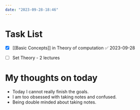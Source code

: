 ```yaml
---
date: "2023-09-28-18:46"
---
```


# Task List

- [x] [[Basic Concepts]] in Theory of computation ✅ 2023-09-28
- [ ] Set Theory - 2 lectures


# My thoughts on today

- Today I cannot really finish the goals.
- I am too obsessed with taking notes and confused.
- Being double minded about taking notes.

